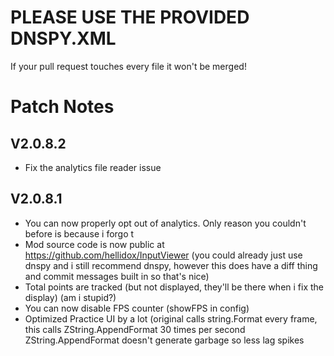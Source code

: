 # PLEASE USE THE PROVIDED DNSPY.XML

If your pull request touches every file it won't be merged!

# Patch Notes


## V2.0.8.2
- Fix the analytics file reader issue

  
## V2.0.8.1
- You can now properly opt out of analytics. Only reason you couldn't before is because i forgo t
- Mod source code is now public at https://github.com/hellidox/InputViewer (you could already just use dnspy and i still recommend dnspy, however this does have a diff thing and commit messages built in so that's nice)
- Total points are tracked (but not displayed, they'll be there when i fix the display) (am i stupid?)
- You can now disable FPS counter (showFPS in config)
- Optimized Practice UI by a lot (original calls string.Format every frame, this calls ZString.AppendFormat 30 times per second
  ZString.AppendFormat doesn't generate garbage so less lag spikes
